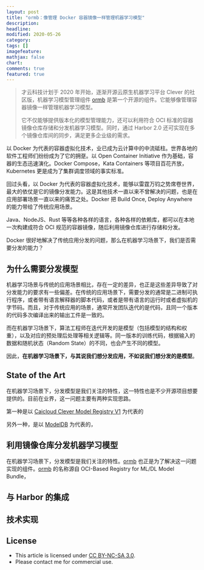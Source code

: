 ```yaml
---
layout: post
title: "ormb：像管理 Docker 容器镜像一样管理机器学习模型"
description: 
headline:
modified: 2020-05-26
category: 
tags: []
imagefeature:
mathjax: false
chart:
comments: true
featured: true
---
```


> 才云科技计划于 2020 年开始，逐渐开源云原生机器学习平台 Clever 的社区版，机器学习模型管理组件 [ormb][] 是第一个开源的组件。它能够像管理容器镜像一样管理机器学习模型。
>
> 它不仅能够提供版本化的模型管理能力，还可以利用符合 OCI 标准的容器镜像仓库存储和分发机器学习模型。同时，通过 Harbor 2.0 还可实现在多个镜像仓库间的同步，满足更多企业级的需求。

以 Docker 为代表的容器虚拟化技术，业已成为云计算中的中流砥柱。世界各地的软件工程师们纷纷成为了它的拥趸。以 Open Container Initiative 作为基础，容器的生态迅速演化。Docker Compose，Kata Containers 等项目百花齐放，Kubernetes 更是成为了集群调度领域的事实标准。

回过头看，以 Docker 为代表的容器虚拟化技术，能够以雷霆万钧之势席卷世界，最大的依仗是它的镜像分发能力。这是其他技术一直以来不曾解决的问题，也是在应用部署场景一直以来的痛苦之处。Docker 把 Build Once, Deploy Anywhere 的能力带给了传统应用场景。

Java、NodeJS、Rust 等等各种各样的语言，各种各样的依赖库，都可以在本地一次构建成符合 OCI 规范的容器镜像，随后利用镜像仓库进行存储和分发。

Docker 很好地解决了传统应用分发的问题，那么在机器学习场景下，我们是否需要分发的能力？

## 为什么需要分发模型

机器学习场景与传统的应用场景相比，存在一定的差异，也正是这些差异导致了对分发能力的要求有一些偏差。在传统的应用场景下，需要分发的通常是二进制可执行程序，或者带有语言解释器的脚本代码，或者是带有语言的运行时或者虚拟机的字节码。而且，对于传统应用的场景，通常开发团队迭代的是代码，且同一个版本的代码多次编译出来的输出工件是一致的。

而在机器学习场景下，算法工程师在迭代开发的是模型（包括模型的结构和权重），以及对应的预处理后处理等相关逻辑等。同一版本的训练代码，根据输入的数据和随机状态（Random State）的不同，也会产生不同的模型。

因此，**在机器学习场景下，与其说我们想分发应用，不如说我们想分发的是模型**。

## State of the Art

在机器学习场景下，分发模型是我们关注的特性，这一特性也是不少开源项目想要提供的。目前在业界，这一问题主要有两种实现思路。

第一种是以 [Caicloud Clever Model Registry V1](https://caicloud.io/products/clever) 为代表的

另外一种，是以 [ModelDB](https://github.com/VertaAI/modeldb) 为代表的，

## 利用镜像仓库分发机器学习模型

在机器学习场景下，分发模型是我们关注的特性。[ormb][] 也正是为了解决这一问题实现的组件。[ormb][] 的名称源自 OCI-Based Registry for ML/DL Model Bundle，

## 与 Harbor 的集成

## 技术实现

[ormb]: https://github.com/caicloud/ormb

## License

- This article is licensed under [CC BY-NC-SA 3.0](https://creativecommons.org/licenses/by-nc-sa/3.0/).
- Please contact me for commercial use.
